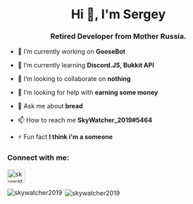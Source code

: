 <h1 align="center">Hi 👋, I'm Sergey</h1>
<h3 align="center">Retired Developer from Mother Russia.</h3>

- 🔭 I’m currently working on **GooseBot**

- 🌱 I’m currently learning **Discord.JS, Bukkit API**

- 👯 I’m looking to collaborate on **nothing**

- 🤝 I’m looking for help with **earning some money**

- 💬 Ask me about **bread**

- 📫 How to reach me **SkyWatcher_2019#5464**

- ⚡ Fun fact **I think i'm a someone**

<h3 align="left">Connect with me:</h3>
<p align="left">
<a href="https://www.youtube.com/channel/UCUeL_bWTrYT2P28ufl6byyQ" target="blank"><img align="center" src="https://raw.githubusercontent.com/rahuldkjain/github-profile-readme-generator/master/src/images/icons/Social/youtube.svg" alt="skywatcher_2019" height="30" width="40" /></a>
</p>

<p><img align="left" src="https://github-readme-stats.vercel.app/api/top-langs?username=skywatcher2019&show_icons=true&locale=en&layout=compact" alt="skywatcher2019" /></p>

<p>&nbsp;<img align="center" src="https://github-readme-stats.vercel.app/api?username=skywatcher2019&show_icons=true&locale=en" alt="skywatcher2019" /></p>

